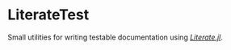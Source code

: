 # LiterateTest

Small utilities for writing testable documentation using
[_Literate.jl_](https://github.com/fredrikekre/Literate.jl).
